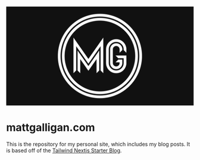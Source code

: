 ![tailwind-nextjs-banner](/public/static/images/twitter-card.png)

# mattgalligan.com

This is the repository for my personal site, which includes my blog posts. It is based off of the [Tailwind Nextjs Starter Blog](https://github.com/timlrx/tailwind-nextjs-starter-blog).

